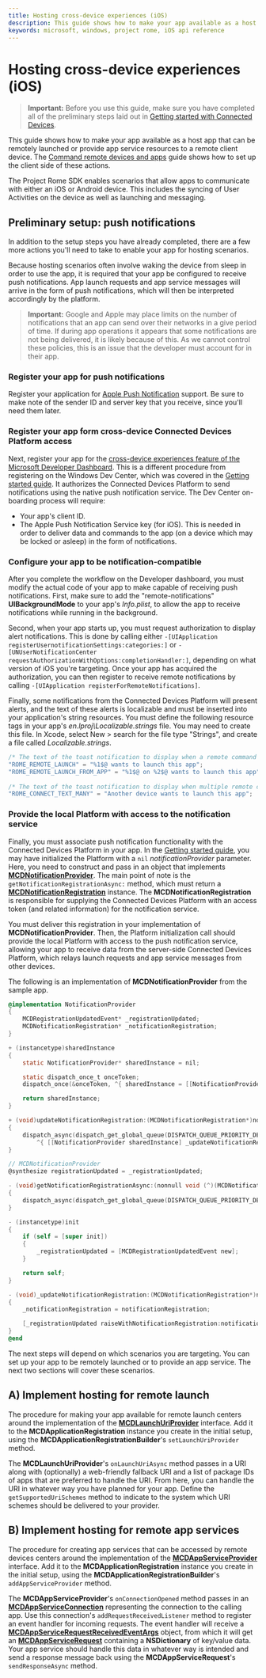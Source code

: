 ```yaml
---
title: Hosting cross-device experiences (iOS)
description: This guide shows how to make your app available as a host app that can be remotely launched or provide app service resources to a remote client device.
keywords: microsoft, windows, project rome, iOS api reference 
---
```


# Hosting cross-device experiences (iOS)

> **Important:** Before you use this guide, make sure you have completed all of the preliminary steps laid out in [Getting started with Connected Devices](getting-started-rome-iOS.md).

This guide shows how to make your app available as a host app that can be remotely launched or provide app service resources to a remote client device. The [Command remote devices and apps](command-remote-devices-and-apps-iOS.md) guide shows how to set up the client side of these actions.

The Project Rome SDK enables scenarios that allow apps to communicate with either an iOS or Android device. This includes the syncing of User Activities on the device as well as launching and messaging. 

## Preliminary setup: push notifications

In addition to the setup steps you have already completed, there are a few more actions you'll need to take to enable your app for hosting scenarios.

Because hosting scenarios often involve waking the device from sleep in order to use the app, it is required that your app be configured to receive push notifications. App launch requests and app service messages will arrive in the form of push notifications, which will then be interpreted accordingly by the platform.

> **Important:** Google and Apple may place limits on the number of notifications that an app can send over their networks in a give period of time. If during app operations it appears that some notifications are not being delivered, it is likely because of this. As we cannot control these policies, this is an issue that the developer must account for in their app.

### Register your app for push notifications

Register your application for [Apple Push Notification](https://developer.apple.com/notifications/) support. Be sure to make note of the sender ID and server key that you receive, since you'll need them later. 

### Register your app form cross-device Connected Devices Platform access

Next, register your app for the [cross-device experiences feature of the Microsoft Developer Dashboard](https://developer.microsoft.com/dashboard/crossplatform/web). This is a different procedure from registering on the Windows Dev Center, which was covered in the [Getting started guide](getting-started-rome-iOS.md). It authorizes the Connected Devices Platform to send notifications using the native push notification service. The Dev Center on-boarding process will require:
* Your app's client ID.
* The Apple Push Notification Service key (for iOS). This is needed in order to deliver data and commands to the app (on a device which may be locked or asleep) in the form of notifications. 

### Configure your app to be notification-compatible

After you complete the workflow on the Developer dashboard, you must modify the actual code of your app to make capable of receiving push notifications. First, make sure to add the "remote-notifications" **UIBackgroundMode** to your app's _Info.plist_, to allow the app to receive notifications while running in the background. 

Second, when your app starts up, you must request authorization to display alert notifications. This is done by calling either `-[UIApplication registerUsernotificationSettings:categories:]` or `-[UNUserNotificationCenter requestAuthorizationWithOptions:completionHandler:]`, depending on what version of iOS you're targeting. Once your app has acquired the authorization, you can then register to receive remote notifications by calling `-[UIApplication registerForRemoteNotifications]`. 

Finally, some notifications from the Connected Devices Platform will present alerts, and the text of these alerts is localizable and must be inserted into your application's string resources. You must define the following resource tags in your app's _en.lproj\Localizable.strings_ file. You may need to create this file. In Xcode, select New > search for the file type "Strings", and create a file called _Localizable.strings_.

```ObjectiveC
/* The text of the toast notification to display when a remote command is received */ 
"ROME_REMOTE_LAUNCH" = "%1$@ wants to launch this app"; 
"ROME_REMOTE_LAUNCH_FROM_APP" = "%1$@ on %2$@ wants to launch this app"; 
 
/* The text of the toast notification to display when multiple remote commands are received simultaneously */ 
"ROME_CONNECT_TEXT_MANY" = "Another device wants to launch this app"; 
```

### Provide the local Platform with access to the notification service

Finally, you must associate push notification functionality with the Connected Devices Platform in your app. In the [Getting started guide](getting-started-rome-iOS.md), you may have initialized the Platform with a `nil` *notificationProvider* parameter. Here, you need to construct and pass in an object that implements **[MCDNotificationProvider](../api-reference/relay/core/MCDNotificationProvider.md)**. The main point of note is the `getNotificationRegistrationAsync:` method, which must return a **[MCDNotificationRegistration](../api-reference/relay/core/MCDNotificationRegistration.md)** instance. The **MCDNotificationRegistration** is responsible for supplying the Connected Devices Platform with an access token (and related information) for the notification service.

You must deliver this registration in your implementation of **MCDNotificationProvider**. Then, the Platform initialization call should provide the local Platform with access to the push notification service, allowing your app to receive data from the server-side Connected Devices Platform, which relays launch requests and app service messages from other devices. 

The following is an implementation of **MCDNotificationProvider** from the sample app.

```Objective-C
@implementation NotificationProvider
{
    MCDRegistrationUpdatedEvent* _registrationUpdated;
    MCDNotificationRegistration* _notificationRegistration;
}

+ (instancetype)sharedInstance
{
    static NotificationProvider* sharedInstance = nil;

    static dispatch_once_t onceToken;
    dispatch_once(&onceToken, ^{ sharedInstance = [[NotificationProvider alloc] init]; });

    return sharedInstance;
}

+ (void)updateNotificationRegistration:(MCDNotificationRegistration*)notificationRegistration
{
    dispatch_async(dispatch_get_global_queue(DISPATCH_QUEUE_PRIORITY_DEFAULT, 0),
        ^{ [[NotificationProvider sharedInstance] _updateNotificationRegistration:notificationRegistration]; });
}

// MCDNotificationProvider
@synthesize registrationUpdated = _registrationUpdated;

- (void)getNotificationRegistrationAsync:(nonnull void (^)(MCDNotificationRegistration* _Nullable, NSError* _Nullable))completionBlock
{
    dispatch_async(dispatch_get_global_queue(DISPATCH_QUEUE_PRIORITY_DEFAULT, 0), ^{ completionBlock(_notificationRegistration, nil); });
}

- (instancetype)init
{
    if (self = [super init])
    {
        _registrationUpdated = [MCDRegistrationUpdatedEvent new];
    }

    return self;
}

- (void)_updateNotificationRegistration:(MCDNotificationRegistration*)notificationRegistration
{
    _notificationRegistration = notificationRegistration;

    [_registrationUpdated raiseWithNotificationRegistration:notificationRegistration];
}
@end
```

The next steps will depend on which scenarios you are targeting. You can set up your app to be remotely launched or to provide an app service. The next two sections will cover these scenarios.

## A) Implement hosting for remote launch
The procedure for making your app available for remote launch centers around the implementation of the **[MCDLaunchUriProvider](../api-reference/relay/hosting/MCDLaunchUriProvider.md)** interface. Add it to the **MCDApplicationRegistration** instance you create in the initial setup, using the **MCDApplicationRegistrationBuilder**'s `setLaunchUriProvider` method. 

The **MCDLaunchUriProvider**'s `onLaunchUriAsync` method passes in a URI along with (optionally) a web-friendly fallback URI and a list of package IDs of apps that are preferred to handle the URI. From here, you can handle the URI in whatever way you have planned for your app. Define the `getSupportedUriSchemes` method to indicate to the system which URI schemes should be delivered to your provider.

## B) Implement hosting for remote app services
The procedure for creating app services that can be accessed by remote devices centers around the implementation of the **[MCDAppServiceProvider](../api-reference/relay/hosting/MCDAppServiceProvider.md)** interface. Add it to the **MCDApplicationRegistration** instance you create in the initial setup, using the **MCDApplicationRegistrationBuilder**'s `addAppServiceProvider` method. 

The **MCDAppServiceProvider**'s `onConnectionOpened` method passes in an **[MCDAppServiceConnection](../api-reference/relay/commanding/MCDAppServiceConnection.md)** representing the connection to the calling app. Use this connection's `addRequestReceivedListener` method to register an event handler for incoming requests. The event handler will receive a **[MCDAppServiceRequestReceivedEventArgs](../api-reference/relay/commanding/MCDAppServiceRequestReceivedEventArgs.md)** object, from which it will get an **[MCDAppServiceRequest](../api-reference/relay/commanding/MCDAppServiceRequest.md)** containing a **NSDictionary** of key/value data. Your app service should handle this data in whatever way is intended and send a response message back using the **MCDAppServiceRequest**'s `sendResponseAsync` method.

